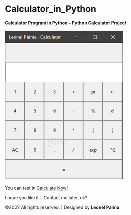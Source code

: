 # Calculator_in_Python
<b>Calculator Program in Python – Python Calculator Project</b> <br><br>
![image](https://github.com/LeonelPalma/Calculator_in_Python/blob/main/python-calculator.png?raw=true)
<br><br>
You can test in
<a href="https://leonelpalma.github.io/Calculator_in_Python/" target="_blank">Calculate Now!</a>

I hope you like it... Contact me later, ok?

©2022 All rights reserved. | Designed by <b>Leonel Palma<b>
